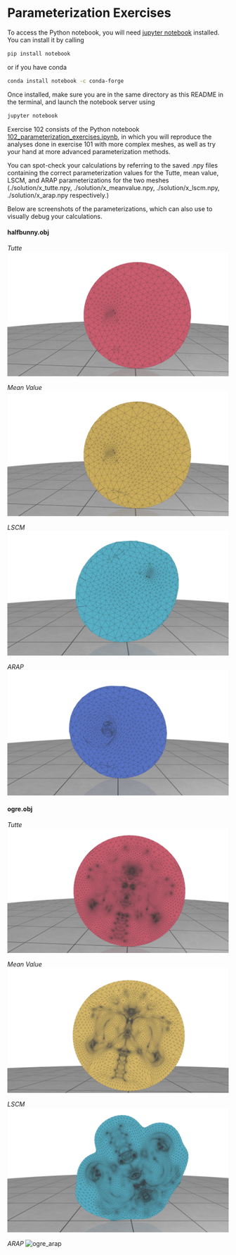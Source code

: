# Parameterization Exercises

To access the Python notebook, you will need [jupyter notebook](https://jupyter.org/install) installed. You can install it by calling
```bash
pip install notebook
```
or if you have conda
```bash
conda install notebook -c conda-forge
```
Once installed, make sure you are in the same directory as this README in the terminal, and launch the notebook server using
```bash
jupyter notebook
```

Exercise 102 consists of the Python notebook [102_parameterization_exercises.ipynb](102_parameterization_exercises.ipynb), in which you will reproduce the analyses done in exercise 101 with more complex meshes, as well as try your hand at more advanced parameterization methods.

You can spot-check your calculations by referring to the saved .npy files containing the correct parameterization values for the Tutte, mean value, LSCM, and ARAP parameterizations for the two meshes (./solution/x_tutte.npy, ./solution/x_meanvalue.npy, ./solution/x_lscm.npy, ./solution/x_arap.npy respectively.)

Below are screenshots of the parameterizations, which can also use to visually debug your calculations.

#### halfbunny.obj

*Tutte*
![halfbunny_lscm](./solution/halfbunny_tutte.png)

*Mean Value*
![halfbunny_meanvalue](./solution/halfbunny_meanvalue.png)

*LSCM*
![halfbunny_lscm](./solution/halfbunny_lscm.png)

*ARAP*
![ogre_arap](./solution/halfbunny_arap.png)

#### ogre.obj
*Tutte*
![ogre_lscm](./solution/ogre_tutte.png)

*Mean Value*
![ogre_meanvalue](./solution/ogre_meanvalue.png)

*LSCM*
![ogre_lscm](./solution/ogre_lscm.png)

*ARAP*
![ogre_arap](./solution/ogre_arap.png)
